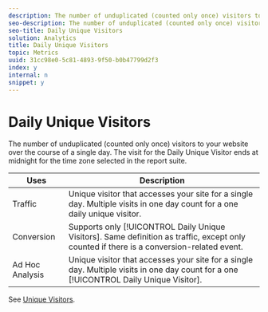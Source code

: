 ```yaml
---
description: The number of unduplicated (counted only once) visitors to your website over the course of a single day. The visit for the Daily Unique Visitor ends at midnight for the time zone selected in the report suite.
seo-description: The number of unduplicated (counted only once) visitors to your website over the course of a single day. The visit for the Daily Unique Visitor ends at midnight for the time zone selected in the report suite.
seo-title: Daily Unique Visitors
solution: Analytics
title: Daily Unique Visitors
topic: Metrics
uuid: 31cc98e0-5c81-4893-9f50-b0b47799d2f3
index: y
internal: n
snippet: y
---
```


# Daily Unique Visitors

The number of unduplicated (counted only once) visitors to your website over the course of a single day. The visit for the Daily Unique Visitor ends at midnight for the time zone selected in the report suite.

|  Uses  | Description  |
|---|---|
|  Traffic  | Unique visitor that accesses your site for a single day. Multiple visits in one day count for a one daily unique visitor.  |
|  Conversion  |Supports only [!UICONTROL Daily Unique Visitors]. Same definition as traffic, except only counted if there is a conversion-related event.  |
|  Ad Hoc Analysis  |Unique visitor that accesses your site for a single day. Multiple visits in one day count for a one [!UICONTROL Daily Unique Visitor].  |

See [Unique Visitors](../../../components/c-variables/c-metrics/metrics-unique-visitors.md#concept_9B3F44A4EA4E4F178FF164EF9694F88E). 
